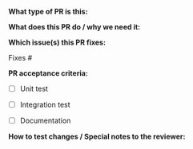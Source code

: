 <!-- 
Thank you for opening a PR! Here are some things you need to know before submitting:

1. Please read our developer guideline: https://github.com/redhat-developer/odo/wiki/Dev:-odo-Dev-Guidelines
2. Label this PR accordingly with the '/kind' line
3. Ensure you have written and ran the appropriate tests: https://github.com/redhat-developer/odo/wiki/Dev:-Writing-and-running-tests
4. Read how we approve and LGTM each PR: https://github.com/redhat-developer/odo/wiki/Pull-Requests:-Review-guideline

Documentation:

If you are pushing a change to documentation, please read: https://github.com/redhat-developer/odo/wiki/Documentation:-Contributing
-->

**What type of PR is this:**

<!--
Add one of the following kinds:
/kind bug
/kind feature
/kind tests
/kind code-refactoring

For documentation, add the following label:
/area documentation

Feel free to use other [labels](https://github.com/redhat-developer/odo/labels) as needed. However one of the above labels must be present or the PR will not be reviewed. This instruction is for reviewers as well.
-->

**What does this PR do / why we need it:**

**Which issue(s) this PR fixes:**
<!-- 
Specifying the issue will automatically close it when this PR is merged
-->

Fixes #

**PR acceptance criteria:**

- [ ] Unit test 

- [ ] Integration test 

- [ ] Documentation 

**How to test changes / Special notes to the reviewer:**
